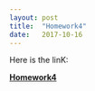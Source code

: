 ```yaml
---
layout: post
title:  "Homework4"
date:   2017-10-16
---
```


Here is the linK:

[**Homework4**](https://w112358.github.io/class4_HWK)
